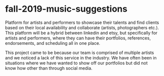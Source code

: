 # fall-2019-music-suggestions

Platform for artists and performers to showcase their talents and find clients based on their local availability and collaborate (artists, photographers etc.). This platform will be a hybrid between linkedin and etsy, but specifically for artists and performers, where they can have their portfolios, references, endorsements, and scheduling all in one place.

This project came to be because our team is comprised of multiple artists and we noticed a lack of this service in the industry. We have often been in situations where we have wanted to show off our portfolios but did not know how other than through social media.
